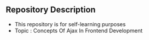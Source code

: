 ## Repository Description
- This repository is for self-learning purposes
- Topic : Concepts Of Ajax In Frontend Development
